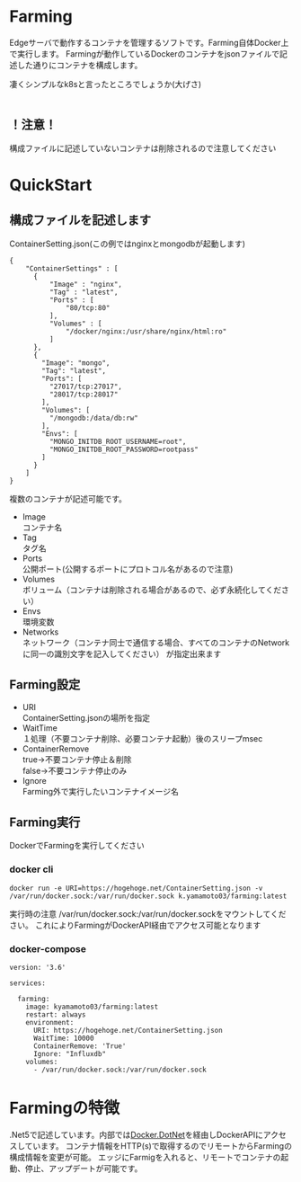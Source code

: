 # Farming
Edgeサーバで動作するコンテナを管理するソフトです。Farming自体Docker上で実行します。
Farmingが動作しているDockerのコンテナをjsonファイルで記述した通りにコンテナを構成します。

凄くシンプルなk8sと言ったところでしょうか(大げさ)<br/>
<br/>

## ！注意！ 
構成ファイルに記述していないコンテナは削除されるので注意してください

# QuickStart
## 構成ファイルを記述します
ContainerSetting.json(この例ではnginxとmongodbが起動します)
```
{
    "ContainerSettings" : [
      {
          "Image" : "nginx",
          "Tag" : "latest",
          "Ports" : [
              "80/tcp:80"
          ],
          "Volumes" : [
              "/docker/nginx:/usr/share/nginx/html:ro"
          ]
      },
      {
        "Image": "mongo",
        "Tag": "latest",
        "Ports": [
          "27017/tcp:27017",
          "28017/tcp:28017"
        ],
        "Volumes": [
          "/mongodb:/data/db:rw"
        ],
        "Envs": [
          "MONGO_INITDB_ROOT_USERNAME=root",
          "MONGO_INITDB_ROOT_PASSWORD=rootpass"
        ]
      }
    ]
}
```
複数のコンテナが記述可能です。
* Image</br>
    コンテナ名
* Tag</br>
    タグ名
* Ports</br>
    公開ポート(公開するポートにプロトコル名があるので注意)
* Volumes</br>
    ボリューム（コンテナは削除される場合があるので、必ず永続化してください）
* Envs</br>
    環境変数
* Networks</br>
    ネットワーク（コンテナ同士で通信する場合、すべてのコンテナのNetworkに同一の識別文字を記入してください）
が指定出来ます

## Farming設定
* URI<br/> 
    ContainerSetting.jsonの場所を指定
* WaitTime<br/> 
    １処理（不要コンテナ削除、必要コンテナ起動）後のスリープmsec
* ContainerRemove<br/> 
    true→不要コンテナ停止＆削除<br/>
    false→不要コンテナ停止のみ
* Ignore<br/> 
    Farming外で実行したいコンテナイメージ名

## Farming実行
DockerでFarmingを実行してください
### docker cli
```
docker run -e URI=https://hogehoge.net/ContainerSetting.json -v /var/run/docker.sock:/var/run/docker.sock k.yamamoto03/farming:latest
```
実行時の注意
/var/run/docker.sock:/var/run/docker.sockをマウントしてください。
これによりFarmingがDockerAPI経由でアクセス可能となります

### docker-compose
```
version: '3.6'

services:

  farming:
    image: kyamamoto03/farming:latest
    restart: always
    environment:
      URI: https://hogehoge.net/ContainerSetting.json
      WaitTime: 10000
      ContainerRemove: 'True'
      Ignore: "Influxdb"
    volumes:
      - /var/run/docker.sock:/var/run/docker.sock
```

# Farmingの特徴
.Net5で記述しています。内部では[Docker.DotNet](https://github.com/dotnet/dotnet-docker)を経由しDockerAPIにアクセスしています。
コンテナ情報をHTTP(s)で取得するのでリモートからFarmingの構成情報を変更が可能。
エッジにFarmigを入れると、リモートでコンテナの起動、停止、アップデートが可能です。
